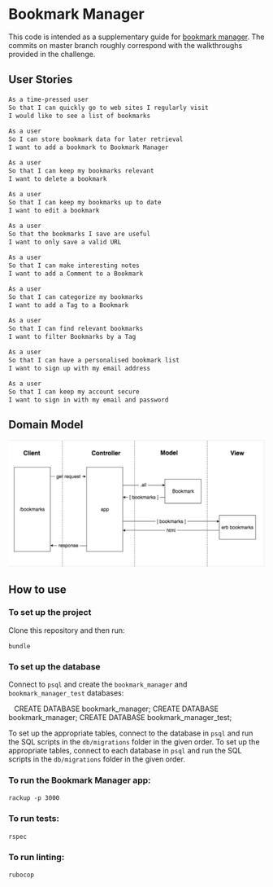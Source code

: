 # Bookmark Manager

This code is intended as a supplementary guide for [bookmark manager](https://github.com/makersacademy/course/tree/master/bookmark_manager). The commits on master branch roughly correspond with the walkthroughs provided in the challenge.

## User Stories

```
As a time-pressed user
So that I can quickly go to web sites I regularly visit
I would like to see a list of bookmarks
```

```
As a user
So I can store bookmark data for later retrieval
I want to add a bookmark to Bookmark Manager
```

```
As a user
So that I can keep my bookmarks relevant
I want to delete a bookmark
```

```
As a user
So that I can keep my bookmarks up to date
I want to edit a bookmark
```

```
As a user
So that the bookmarks I save are useful
I want to only save a valid URL
```

```
As a user
So that I can make interesting notes
I want to add a Comment to a Bookmark
```

```
As a user
So that I can categorize my bookmarks
I want to add a Tag to a Bookmark
```

```
As a user
So that I can find relevant bookmarks
I want to filter Bookmarks by a Tag
```

```
As a user
So that I can have a personalised bookmark list
I want to sign up with my email address
```

```
As a user
So that I can keep my account secure
I want to sign in with my email and password
```

## Domain Model

![Bookmark Manager domain model](./public/images/bookmark_manager_1.png)

## How to use

### To set up the project

Clone this repository and then run:

```
bundle
```

### To set up the database


Connect to `psql` and create the `bookmark_manager` and `bookmark_manager_test` databases:

```	```
CREATE DATABASE bookmark_manager;	CREATE DATABASE bookmark_manager;
CREATE DATABASE bookmark_manager_test;
```	```

To set up the appropriate tables, connect to the database in `psql` and run the SQL scripts in the `db/migrations` folder in the given order.	To set up the appropriate tables, connect to each database in `psql` and run the SQL scripts in the `db/migrations` folder in the given order.

### To run the Bookmark Manager app:

```
rackup -p 3000
```

### To run tests:

```
rspec
```

### To run linting:

```
rubocop
```